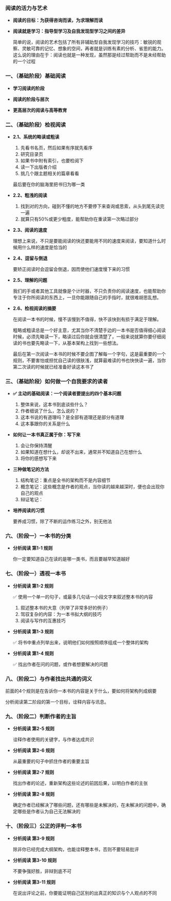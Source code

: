 
### 阅读的活力与艺术

-  **阅读的目标：为获得咨询而读，为求理解而读**

-  **阅读就是学习：指导型学习及自我发现型学习之间的差异**

	 简单的说，阅读的艺术包括了所有非辅助型自我发现学习的技巧：敏锐的观察、灵敏可靠的记忆、想象的空间，再者就是训练有素的分析、省思的能力。这么说的理由在于：阅读也就是一种发现，虽然那是经过帮助而不是未经帮助的一个过程

### 一、（基础阶段）基础阅读

-  **学习阅读的阶段**

-  **阅读的阶段与层次**

-  **更高层次的阅读与高等教育**
### 二、（基础阶段）检视阅读

-  **2.1、系统的略读或粗读**

	1.  先看书名页，然后如果有序就先看序
	2.  研究目录页
	3.  如果书中附有索引，也要检阅下
	4.  读一下出版者介绍
	5.  挑几个跟主题相关的篇章看看
	   
	最后要在你的脑海里把书归为哪一类
 
-  **2.2、粗浅的阅读**

	1.  找到对的方向，碰到不懂的地方不要停下来查询或思索，从头到尾先读完一遍
	2.  就算只有50%或更少粗度，能帮助你在重读第一次略过部分

-  **2.3、阅读的速度**

	理想上来说，不只是要能阅读的快还要能用不同的速度来阅读，要知道什么时候用什么样的速度是恰当的

-  **2.4、逗留与倒退**

	要矫正阅读时会逗留会倒退，因而使他们速度慢下来的习惯

-  **2.5、理解的问题**

	我们的手或者其他工具就像是个计时器，不只负责你的阅读速度，也能帮助你专注于你所阅读的东西上，一旦你能跟随自己的手指时，就很难胡思乱想。

-  **2.6、检视阅读的摘要**

	在阅读一本书的时候，慢不该慢到不值得，快不该快到有损于满足于理解。
	
	粗略或粗读总是一个好主意，尤其当你不清楚手边的一本书是否值得细心阅读时候，必须先略读一下，略读过后你就会很清楚了，一般来说就算你要仔细阅读的书也要先略读一下，从基本架构上找到一些想法。
	
	最后在第一次阅读一本书的时候不要企图了解每一个字句，这是最重要的一个规则，不要害怕或担忧自己读的很肤浅，就算最难读的书也快快读一遍，当你第二次读的时候就已经准备好读这本书了

### 三、（基础阶段）如何做一个自我要求的读者

-  **✅ 主动的基础阅读：一个阅读者要提出的四个基本问题**

	1.  整体来说，这本书到底谈些什么？
	2.  作者细说了什么，怎么说的？
	3.  这本书说的有道理吗？是全部有道理还是部分有道理
	4.  这本事跟你的关系是什么

-  **如何让一本书真正属于你：写下来** 

	 1.  会让你保持清醒
	 2.  如果知道在想什么，却说不出来，通常并不知道自己在想什么
	 3.  将你的感想写下来

-   **三种做笔记的方法**

	1.  结构笔记：重点是全书的架构而不是内容细节
	2.  概念笔记：这些概念是作者的观点，当你读的越来越深时，便也会出现你自己的观点
	3.  辩证笔记：

-  **培养阅读的习惯**

	要养成习惯，除了不断的运作练习之外，别无他法


### 六、（阶段一）一本书的分类

-  **分析阅读 第1-1 规则**

	你一定要知道自己在读的是哪一类书，而且要越早知道越好

### 七、（阶段一）透视一本书

-  **分析阅读 第1-2 规则**

	✅ 使用一个单一的句子，或最多几句话一小段文字来叙述整本书的内容
	1.   叙述整本书的大意（列举了非常多好的例子）
	2.  驾驭复杂的内容：为一本书拟大纲的技巧
	3.  阅读与写作的互惠技巧

-  **分析阅读 第1-3 规则**

	✅  将书中重点列举出来，说明他们如何按照顺序组成一个整体的架构

-  **分析阅读 第1-4 规则**

	✅  找出作者在问的问题，或作者想要解决的问题


### 八、（阶段二）与作者找出共通的词义

前面的4个规则是在告诉你一本书的内容是关于什么，要如何将架构列成纲要

分析阅读第二阶段的第一个目标，诠释内容与讯息。


### 九、（阶段二）判断作者的主旨

-  **分析阅读 第2-5 规则**

	诠释作者使用的关键字，与作者达成共识

- **分析阅读 第2-6 规则**

	从最重要的句子中抓住作者的重要主旨

-  **分析阅读 第2-7 规则**

	找出作者的论述，重新架构这些论述的前因后果，以明白作者的主张

-  **分析阅读 第2-8 规则**

	确定作者已经解决了哪些问题，还有哪些是未解决的，在未解决的问题中，确定哪些是作者认为自己无法解决的


### 十、（阶段三）公正的评判一本书

-  **分析阅读 第3-9 规则**

	除非你已经完成大纲架构，也能诠释整本书，否则不要轻易批评

-  **分析阅读 第3-10 规则**

	不要争强好胜，非辩到底不可

-  **分析阅读 第3-11 规则**

	在说出评论之前，你要能证明自己区别的出真正的知识与个人观点的不同








